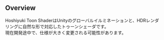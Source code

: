 ## Overview
Hoshiyuki Toon ShaderはUnityのグローバルイルミネーションと、HDRレンダリングに自然な形で対応したトゥーンシェーダです。<br />
現在開発途中で、仕様が大きく変更される可能性があります。
